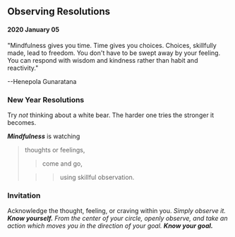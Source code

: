 ## Observing Resolutions

#### 2020 January 05

"Mindfulness gives you time. Time gives you choices. Choices, skillfully made, lead to freedom. You don't have to be swept away by your feeling. You can respond with wisdom and kindness rather than habit and reactivity." 

--Henepola Gunaratana


### New Year Resolutions

Try *not* thinking about a white bear. The harder one tries the stronger it becomes.

___Mindfulness___ is watching 

> thoughts or feelings, 
> 
>> come and go, 
> 
>>> using skillful observation.

### Invitation

Acknowledge the thought, feeling, or craving within you. _Simply observe it._ ___Know yourself.___ *From the center of your circle, openly observe, and take an action which moves you in the direction of your goal.* ___Know your goal.___ 
